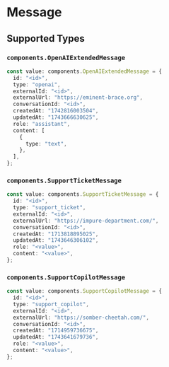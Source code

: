 # Message


## Supported Types

### `components.OpenAIExtendedMessage`

```typescript
const value: components.OpenAIExtendedMessage = {
  id: "<id>",
  type: "openai",
  externalId: "<id>",
  externalUrl: "https://eminent-brace.org",
  conversationId: "<id>",
  createdAt: "1742816003504",
  updatedAt: "1743666630625",
  role: "assistant",
  content: [
    {
      type: "text",
    },
  ],
};
```

### `components.SupportTicketMessage`

```typescript
const value: components.SupportTicketMessage = {
  id: "<id>",
  type: "support_ticket",
  externalId: "<id>",
  externalUrl: "https://impure-department.com/",
  conversationId: "<id>",
  createdAt: "1713818895025",
  updatedAt: "1743646306102",
  role: "<value>",
  content: "<value>",
};
```

### `components.SupportCopilotMessage`

```typescript
const value: components.SupportCopilotMessage = {
  id: "<id>",
  type: "support_copilot",
  externalId: "<id>",
  externalUrl: "https://somber-cheetah.com/",
  conversationId: "<id>",
  createdAt: "1714959736675",
  updatedAt: "1743641679736",
  role: "<value>",
  content: "<value>",
};
```

